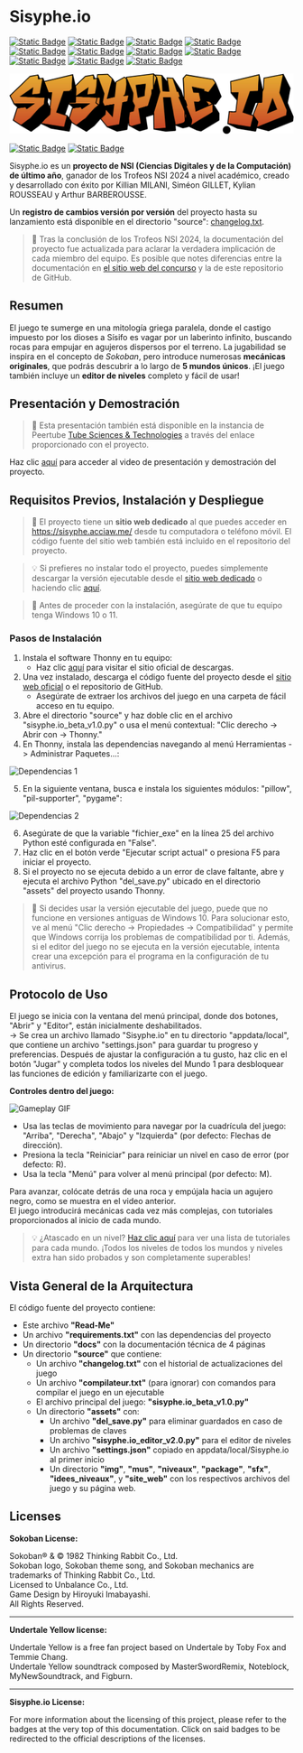 # Sisyphe.io

[![Static Badge](https://img.shields.io/badge/lang-en-FF0000)](README.md) [![Static Badge](https://img.shields.io/badge/lang-fr-FF4500)](README.fr.md) [![Static Badge](https://img.shields.io/badge/lang-es-FFA500)](README.es.md) [![Static Badge](https://img.shields.io/badge/lang-it-FFD700)](README.it.md) [![Static Badge](https://img.shields.io/badge/lang-pt-FFFF00)](README.pt.md) [![Static Badge](https://img.shields.io/badge/lang-de-ADFF2F)](README.de.md) [![Static Badge](https://img.shields.io/badge/lang-ru-00FF00)](README.ru.md) [![Static Badge](https://img.shields.io/badge/lang-cn-00FFFF)](README.cn.md) [![Static Badge](https://img.shields.io/badge/lang-jp-007FFF)](README.jp.md) [![Static Badge](https://img.shields.io/badge/lang-kr-0000FF)](README.kr.md) [![Static Badge](https://img.shields.io/badge/lang-ar-4B0082)](README.ar.md)

[![Screenshot of game title menu](source/assets/img/menus/sisyphe.png)](https://sisyphe.acciaw.me)

[![Static Badge](https://img.shields.io/badge/Licencia%20de%20Código-GPL%20v3-darkgreen)](https://www.gnu.org/licenses/quick-guide-gplv3.html)
[![Static Badge](https://img.shields.io/badge/Licencia%20de%20Texto-CC%20BY--SA%204.0-blue)](https://creativecommons.org/licenses/by-sa/4.0/?ref=chooser-v1)

Sisyphe.io es un **proyecto de NSI (Ciencias Digitales y de la Computación) de último año**, ganador de los Trofeos NSI 2024 a nivel académico, creado y desarrollado con éxito por Killian MILANI, Siméon GILLET, Kylian ROUSSEAU y Arthur BARBEROUSSE.

Un **registro de cambios versión por versión** del proyecto hasta su lanzamiento está disponible en el directorio "source": [changelog.txt](source/changelog.txt).

> 📝
> Tras la conclusión de los Trofeos NSI 2024, la documentación del proyecto fue actualizada para aclarar la verdadera implicación de cada miembro del equipo. Es posible que notes diferencias entre la documentación en [el sitio web del concurso](https://trophees-nsi.fr/resultats-2024) y la de este repositorio de GitHub.

## Resumen

El juego te sumerge en una mitología griega paralela, donde el castigo impuesto por los dioses a Sísifo es vagar por un laberinto infinito, buscando rocas para empujar en agujeros dispersos por el terreno. La jugabilidad se inspira en el concepto de *Sokoban*, pero introduce numerosas **mecánicas originales**, que podrás descubrir a lo largo de **5 mundos únicos**. ¡El juego también incluye un **editor de niveles** completo y fácil de usar!

## Presentación y Demostración

> 📝
> Esta presentación también está disponible en la instancia de Peertube [Tube Sciences & Technologies](https://tube-sciences-technologies.apps.education.fr/) a través del enlace proporcionado con el proyecto.

Haz clic [aquí](https://youtu.be/KAzV44CmPmg) para acceder al video de presentación y demostración del proyecto.

## Requisitos Previos, Instalación y Despliegue

> 📝
> El proyecto tiene un **sitio web dedicado** al que puedes acceder en https://sisyphe.acciaw.me/ desde tu computadora o teléfono móvil. El código fuente del sitio web también está incluido en el repositorio del proyecto.

> 💡
> Si prefieres no instalar todo el proyecto, puedes simplemente descargar la versión ejecutable desde el [sitio web dedicado](https://sisyphe.acciaw.me) o haciendo clic [aquí](https://sisyphe.acciaw.me/windows).

> 🛑
> Antes de proceder con la instalación, asegúrate de que tu equipo tenga Windows 10 o 11.

### Pasos de Instalación

1. Instala el software Thonny en tu equipo:
   - Haz clic [aquí](https://thonny.org/) para visitar el sitio oficial de descargas.
2. Una vez instalado, descarga el código fuente del proyecto desde el [sitio web oficial](https://sisyphe.acciaw.me) o el repositorio de GitHub.
   - Asegúrate de extraer los archivos del juego en una carpeta de fácil acceso en tu equipo.
3. Abre el directorio "source" y haz doble clic en el archivo "sisyphe.io_beta_v1.0.py" o usa el menú contextual: "Clic derecho -> Abrir con -> Thonny."
4. En Thonny, instala las dependencias navegando al menú Herramientas -> Administrar Paquetes...:

![Dependencias 1](https://github.com/user-attachments/assets/fc6c5083-64af-46de-a568-6e0645de8d1c)

5. En la siguiente ventana, busca e instala los siguientes módulos: "pillow", "pil-supporter", "pygame":

![Dependencias 2](https://github.com/user-attachments/assets/28db7150-1531-4058-acbc-963e62f76edd)

6. Asegúrate de que la variable "fichier_exe" en la línea 25 del archivo Python esté configurada en "False".
7. Haz clic en el botón verde "Ejecutar script actual" o presiona F5 para iniciar el proyecto.
8. Si el proyecto no se ejecuta debido a un error de clave faltante, abre y ejecuta el archivo Python "del_save.py" ubicado en el directorio "assets" del proyecto usando Thonny.

> 🛑
> Si decides usar la versión ejecutable del juego, puede que no funcione en versiones antiguas de Windows 10. Para solucionar esto, ve al menú "Clic derecho -> Propiedades -> Compatibilidad" y permite que Windows corrija los problemas de compatibilidad por ti.
> Además, si el editor del juego no se ejecuta en la versión ejecutable, intenta crear una excepción para el programa en la configuración de tu antivirus.

## Protocolo de Uso

El juego se inicia con la ventana del menú principal, donde dos botones, "Abrir" y "Editor", están inicialmente deshabilitados.  
-> Se crea un archivo llamado "Sisyphe.io" en tu directorio "appdata/local", que contiene un archivo "settings.json" para guardar tu progreso y preferencias.
Después de ajustar la configuración a tu gusto, haz clic en el botón "Jugar" y completa todos los niveles del Mundo 1 para desbloquear las funciones de edición y familiarizarte con el juego.

**Controles dentro del juego:**

![Gameplay GIF](https://github.com/user-attachments/assets/c22ac271-f9df-46ec-990e-e7f9a136cd7b)

- Usa las teclas de movimiento para navegar por la cuadrícula del juego: "Arriba", "Derecha", "Abajo" y "Izquierda" (por defecto: Flechas de dirección).
- Presiona la tecla "Reiniciar" para reiniciar un nivel en caso de error (por defecto: R).
- Usa la tecla "Menú" para volver al menú principal (por defecto: M).

Para avanzar, colócate detrás de una roca y empújala hacia un agujero negro, como se muestra en el video anterior.  
El juego introducirá mecánicas cada vez más complejas, con tutoriales proporcionados al inicio de cada mundo.

> 💡
> ¿Atascado en un nivel? [Haz clic aquí](https://www.youtube.com/playlist?list=PLz5sgljMEZUJnqgS3YWLVvqHC81V0VvMx) para ver una lista de tutoriales para cada mundo.
> ¡Todos los niveles de todos los mundos y niveles extra han sido probados y son completamente superables!

## Vista General de la Arquitectura

El código fuente del proyecto contiene:
- Este archivo **"Read-Me"**
- Un archivo **"requirements.txt"** con las dependencias del proyecto
- Un directorio **"docs"** con la documentación técnica de 4 páginas
- Un directorio **"source"** que contiene:
   - Un archivo **"changelog.txt"** con el historial de actualizaciones del juego
   - Un archivo **"compilateur.txt"** (para ignorar) con comandos para compilar el juego en un ejecutable
   - El archivo principal del juego: **"sisyphe.io_beta_v1.0.py"**
   - Un directorio **"assets"** con:
     - Un archivo **"del_save.py"** para eliminar guardados en caso de problemas de claves
     - Un archivo **"sisyphe.io_editor_v2.0.py"** para el editor de niveles
     - Un archivo **"settings.json"** copiado en appdata/local/Sisyphe.io al primer inicio
     - Un directorio **"img"**, **"mus"**, **"niveaux"**, **"package"**, **"sfx"**, **"idees_niveaux"**, y **"site_web"** con los respectivos archivos del juego y su página web.

## Licenses

**Sokoban License:**

Sokoban® & © 1982 Thinking Rabbit Co., Ltd.  
Sokoban logo, Sokoban theme song, and Sokoban mechanics are trademarks of Thinking Rabbit Co., Ltd.  
Licensed to Unbalance Co., Ltd.  
Game Design by Hiroyuki Imabayashi.  
All Rights Reserved.

----

**Undertale Yellow license:**

Undertale Yellow is a free fan project based on Undertale by Toby Fox and Temmie Chang.   
Undertale Yellow soundtrack composed by MasterSwordRemix, Noteblock, MyNewSoundtrack, and Figburn.

---

**Sisyphe.io License:**

For more information about the licensing of this project, please refer to the badges at the very top of this documentation. Click on said badges to be redirected to the official descriptions of the licenses.
